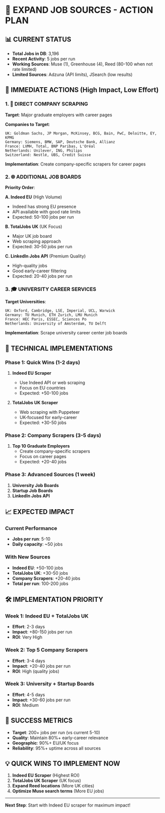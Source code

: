 # 🚀 EXPAND JOB SOURCES - ACTION PLAN

## 📊 CURRENT STATUS
- **Total Jobs in DB**: 3,196
- **Recent Activity**: 5 jobs per run
- **Working Sources**: Muse (1), Greenhouse (4), Reed (80-100 when not rate limited)
- **Limited Sources**: Adzuna (API limits), JSearch (low results)

## 🎯 IMMEDIATE ACTIONS (High Impact, Low Effort)

### 1. 🏢 DIRECT COMPANY SCRAPING
**Target**: Major graduate employers with career pages

**Companies to Target**:
```
UK: Goldman Sachs, JP Morgan, McKinsey, BCG, Bain, PwC, Deloitte, EY, KPMG
Germany: Siemens, BMW, SAP, Deutsche Bank, Allianz
France: LVMH, Total, BNP Paribas, L'Oréal
Netherlands: Unilever, ING, Philips
Switzerland: Nestlé, UBS, Credit Suisse
```

**Implementation**: Create company-specific scrapers for career pages

### 2. 🌐 ADDITIONAL JOB BOARDS
**Priority Order**:

**A. Indeed EU** (High Volume)
- Indeed has strong EU presence
- API available with good rate limits
- Expected: 50-100 jobs per run

**B. TotalJobs UK** (UK Focus)
- Major UK job board
- Web scraping approach
- Expected: 30-50 jobs per run

**C. LinkedIn Jobs API** (Premium Quality)
- High-quality jobs
- Good early-career filtering
- Expected: 20-40 jobs per run

### 3. 🎓 UNIVERSITY CAREER SERVICES
**Target Universities**:
```
UK: Oxford, Cambridge, LSE, Imperial, UCL, Warwick
Germany: TU Munich, ETH Zurich, LMU Munich
France: HEC Paris, ESSEC, Sciences Po
Netherlands: University of Amsterdam, TU Delft
```

**Implementation**: Scrape university career center job boards

## 🔧 TECHNICAL IMPLEMENTATIONS

### Phase 1: Quick Wins (1-2 days)
1. **Indeed EU Scraper**
   - Use Indeed API or web scraping
   - Focus on EU countries
   - Expected: +50-100 jobs

2. **TotalJobs UK Scraper**
   - Web scraping with Puppeteer
   - UK-focused for early-career
   - Expected: +30-50 jobs

### Phase 2: Company Scrapers (3-5 days)
1. **Top 10 Graduate Employers**
   - Create company-specific scrapers
   - Focus on career pages
   - Expected: +20-40 jobs

### Phase 3: Advanced Sources (1 week)
1. **University Job Boards**
2. **Startup Job Boards**
3. **LinkedIn Jobs API**

## 📈 EXPECTED IMPACT

### Current Performance
- **Jobs per run**: 5-10
- **Daily capacity**: ~50 jobs

### With New Sources
- **Indeed EU**: +50-100 jobs
- **TotalJobs UK**: +30-50 jobs
- **Company Scrapers**: +20-40 jobs
- **Total per run**: 100-200 jobs

## 🛠️ IMPLEMENTATION PRIORITY

### Week 1: Indeed EU + TotalJobs UK
- **Effort**: 2-3 days
- **Impact**: +80-150 jobs per run
- **ROI**: Very High

### Week 2: Top 5 Company Scrapers
- **Effort**: 3-4 days
- **Impact**: +20-40 jobs per run
- **ROI**: High (quality jobs)

### Week 3: University + Startup Boards
- **Effort**: 4-5 days
- **Impact**: +30-60 jobs per run
- **ROI**: Medium

## 🎯 SUCCESS METRICS
- **Target**: 200+ jobs per run (vs current 5-10)
- **Quality**: Maintain 80%+ early-career relevance
- **Geographic**: 90%+ EU/UK focus
- **Reliability**: 95%+ uptime across all sources

## 💡 QUICK WINS TO IMPLEMENT NOW

1. **Indeed EU Scraper** (Highest ROI)
2. **TotalJobs UK Scraper** (UK focus)
3. **Expand Reed locations** (More UK cities)
4. **Optimize Muse search terms** (More EU jobs)

---

**Next Step**: Start with Indeed EU scraper for maximum impact!
